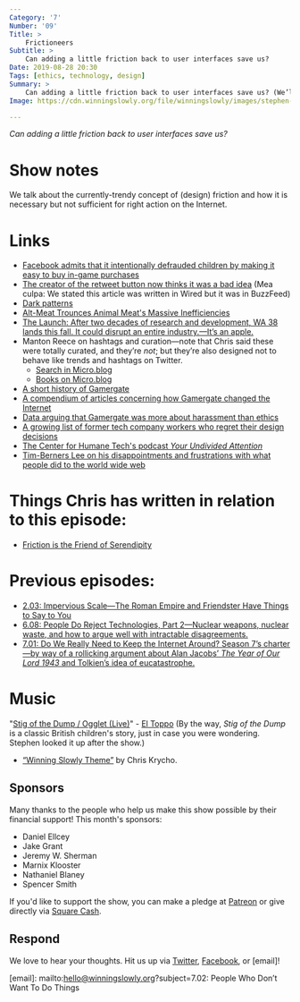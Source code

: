 ```yaml
---
Category: '7'
Number: '09'
Title: >
    Frictioneers
Subtitle: >
    Can adding a little friction back to user interfaces save us?
Date: 2019-08-28 20:30
Tags: [ethics, technology, design]
Summary: >
    Can adding a little friction back to user interfaces save us? (We’ll give you a hint: Betteridge’s Law.)
Image: https://cdn.winningslowly.org/file/winningslowly/images/stephen-mumford-imitation.jpg

---
```


<i>Can adding a little friction back to user interfaces save us?</i>

# Show notes

We talk about the currently-trendy concept of (design) friction and how it is necessary but not sufficient for right action on the Internet. 

# Links

* [Facebook admits that it intentionally defrauded children by making it easy to buy in-game purchases](https://venturebeat.com/2019/01/26/facebook-admitted-defrauding-kids-and-parents-of-thousands-of-dollars-in-early-free-to-play-games/)
* [The creator of the retweet button now thinks it was a bad idea](https://www.buzzfeednews.com/article/alexkantrowitz/how-the-retweet-ruined-the-internet) (Mea culpa: We stated this article was written in Wired but it was in BuzzFeed)
* [Dark patterns](https://www.darkpatterns.org)
* [Alt-Meat Trounces Animal Meat's Massive Inefficiencies](https://www.wired.com/story/alt-meat-trounces-animal-meats-massive-inefficiencies/)
* [The Launch: After two decades of research and development, WA 38 lands this fall. It could disrupt an entire industry.—It’s an apple.](https://story.californiasunday.com/cosmic-crisp-apple-launch)
* Manton Reece on hashtags and curation—note that Chris said these were totally curated, and they’re *not*; but they’re also designed not to behave like trends and hashtags on Twitter.
    * [Search in Micro.blog](https://www.manton.org/2018/10/31/search-in-microblog.html)
    * [Books on Micro.blog](https://manton.org/2018/01/09/books-on-microblog.html)
* [A short history of Gamergate](https://www.washingtonpost.com/news/the-intersect/wp/2014/10/14/the-only-guide-to-gamergate-you-will-ever-need-to-read/)
* [A compendium of articles concerning how Gamergate changed the Internet](https://www.nytimes.com/interactive/2019/08/15/opinion/what-is-gamergate.html)
* [Data arguing that Gamergate was more about harassment than ethics](https://www.newsweek.com/gamergate-about-media-ethics-or-harassing-women-harassment-data-show-279736)
* [A growing list of former tech company workers who regret their design decisions](https://www.vox.com/the-goods/2019/7/26/8930765/tech-apologies-former-facebook-google-twitter-employees-list)
* [The Center for Humane Tech's podcast _Your Undivided Attention_](https://humanetech.com/podcast/)
* [Tim-Berners Lee on his disappointments and frustrations with what people did to the world wide web](https://www.cnbc.com/2018/11/05/inventor-of-the-web-says-the-internet-is-at-a-tipping-point-and-reveals-a-new-plan-to-fix-it.html)

# Things Chris has written in relation to this episode:

* [Friction is the Friend of Serendipity](https://buttondown.email/chriskrycho/archive/b4f45a6e-ff51-4cb9-8d25-6a9f61215fd0)

# Previous episodes:

* [2.03: Impervious Scale—The Roman Empire and Friendster Have Things to Say to You](https://winningslowly.org/2.03/)
* [6.08: People Do Reject Technologies, Part 2—Nuclear weapons, nuclear waste, and how to argue well with intractable disagreements.](https://winningslowly.org/6.08/)
* [7.01: Do We Really Need to Keep the Internet Around? Season 7’s charter—by way of a rollicking argument about Alan Jacobs’ <cite>The Year of Our Lord 1943</cite> and Tolkien’s idea of eucatastrophe.](https://winningslowly.org/7.01/)

# Music

"[Stig of the Dump / Ogglet (Live)](https://eltoppo.bandcamp.com/releases)" - [El Toppo](https://www.instagram.com/eltoppoband/) (By the way, _Stig of the Dump_ is a classic British children's story, just in case you were wondering. Stephen looked it up after the show.)
- [“Winning Slowly Theme”](https://soundcloud.com/chriskrycho/winning-slowly) by Chris Krycho. 

## Sponsors

Many thanks to the people who help us make this show possible by their financial support! This month's sponsors:

- Daniel Ellcey
- Jake Grant
- Jeremy W. Sherman
- Marnix Klooster
- Nathaniel Blaney
- Spencer Smith

If you'd like to support the show, you can make a pledge at <a href='https://www.patreon.com/winningslowly' rel='payment'>Patreon</a> or give directly via [Square Cash].

[Square Cash]: https://cash.me/$winningslowly


## Respond

We love to hear your thoughts. Hit us up via [Twitter], [Facebook], or [email]!

[Twitter]: //www.twitter.com/winningslowly
[Facebook]: //www.facebook.com/winningslowlypodcast
[email]: mailto:hello@winningslowly.org?subject=7.02: People Who Don’t Want To Do Things
